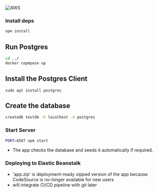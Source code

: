 
![AWS](https://img.shields.io/badge/Amazon_AWS-FF9900?style=for-the-badge&logo=amazonaws&logoColor=white)
### Install deps
```sh
npm install
```

## Run Postgres

```sh
cd ../
docker copmpose up
```

## Install the Postgres Client

```
sudo apt install postgres
```

## Create the database

```sh
createdb testdb -h localhost -U postgres
```

### Start Server
```sh
PORT=4567 npm start
```
  - The app checks the database and seeds it automatically if required.



### Deploying to Elastic Beanstalk

  - 'app.zip' is deployment-ready zipped version of the app because CodeSource is no-longer available for new users
  - will integrate CI/CD pipeline with git later
